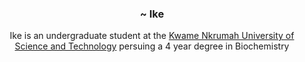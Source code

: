 
<h3 align="center">~ Ike</h3>

<p align="center">Ike is an undergraduate student at the <a href="https://knust.edu.gh">Kwame Nkrumah University of Science and Technology</a> persuing a 4 year degree in Biochemistry</p>
